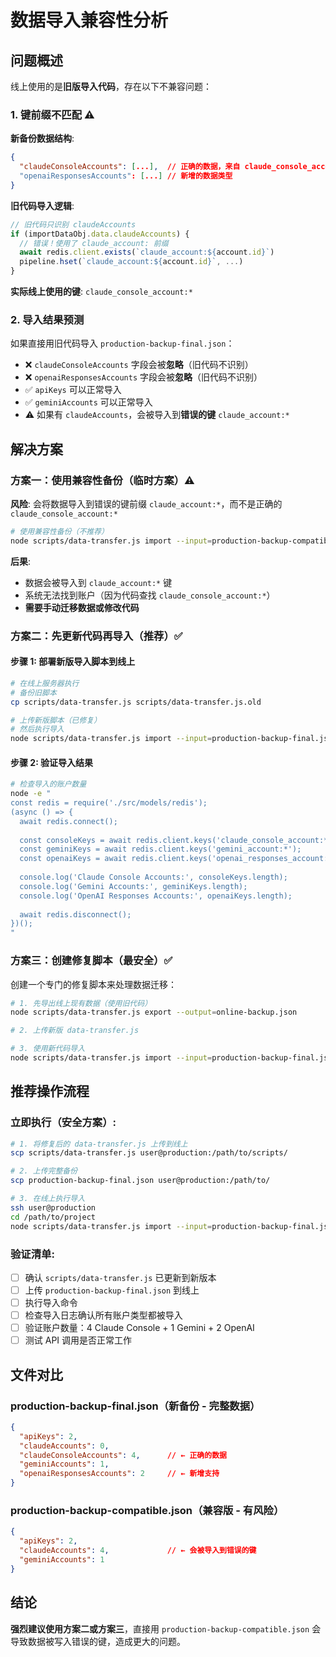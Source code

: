 # 数据导入兼容性分析

## 问题概述

线上使用的是**旧版导入代码**，存在以下不兼容问题：

### 1. 键前缀不匹配 ⚠️

**新备份数据结构**:
```json
{
  "claudeConsoleAccounts": [...],  // 正确的数据，来自 claude_console_account:* 键
  "openaiResponsesAccounts": [...] // 新增的数据类型
}
```

**旧代码导入逻辑**:
```javascript
// 旧代码只识别 claudeAccounts
if (importDataObj.data.claudeAccounts) {
  // 错误！使用了 claude_account: 前缀
  await redis.client.exists(`claude_account:${account.id}`)
  pipeline.hset(`claude_account:${account.id}`, ...)
}
```

**实际线上使用的键**: `claude_console_account:*`

### 2. 导入结果预测

如果直接用旧代码导入 `production-backup-final.json`：
- ❌ `claudeConsoleAccounts` 字段会被**忽略**（旧代码不识别）
- ❌ `openaiResponsesAccounts` 字段会被**忽略**（旧代码不识别）
- ✅ `apiKeys` 可以正常导入
- ✅ `geminiAccounts` 可以正常导入
- ⚠️ 如果有 `claudeAccounts`，会被导入到**错误的键** `claude_account:*`

## 解决方案

### 方案一：使用兼容性备份（临时方案）⚠️

**风险**: 会将数据导入到错误的键前缀 `claude_account:*`，而不是正确的 `claude_console_account:*`

```bash
# 使用兼容性备份（不推荐）
node scripts/data-transfer.js import --input=production-backup-compatible.json
```

**后果**: 
- 数据会被导入到 `claude_account:*` 键
- 系统无法找到账户（因为代码查找 `claude_console_account:*`）
- **需要手动迁移数据或修改代码**

### 方案二：先更新代码再导入（推荐）✅

#### 步骤 1: 部署新版导入脚本到线上

```bash
# 在线上服务器执行
# 备份旧脚本
cp scripts/data-transfer.js scripts/data-transfer.js.old

# 上传新版脚本（已修复）
# 然后执行导入
node scripts/data-transfer.js import --input=production-backup-final.json
```

#### 步骤 2: 验证导入结果

```bash
# 检查导入的账户数量
node -e "
const redis = require('./src/models/redis');
(async () => {
  await redis.connect();
  
  const consoleKeys = await redis.client.keys('claude_console_account:*');
  const geminiKeys = await redis.client.keys('gemini_account:*');
  const openaiKeys = await redis.client.keys('openai_responses_account:*');
  
  console.log('Claude Console Accounts:', consoleKeys.length);
  console.log('Gemini Accounts:', geminiKeys.length);
  console.log('OpenAI Responses Accounts:', openaiKeys.length);
  
  await redis.disconnect();
})();
"
```

### 方案三：创建修复脚本（最安全）✅

创建一个专门的修复脚本来处理数据迁移：

```bash
# 1. 先导出线上现有数据（使用旧代码）
node scripts/data-transfer.js export --output=online-backup.json

# 2. 上传新版 data-transfer.js

# 3. 使用新代码导入
node scripts/data-transfer.js import --input=production-backup-final.json --skip-conflicts
```

## 推荐操作流程

### 立即执行（安全方案）:

```bash
# 1. 将修复后的 data-transfer.js 上传到线上
scp scripts/data-transfer.js user@production:/path/to/scripts/

# 2. 上传完整备份
scp production-backup-final.json user@production:/path/to/

# 3. 在线上执行导入
ssh user@production
cd /path/to/project
node scripts/data-transfer.js import --input=production-backup-final.json --skip-conflicts
```

### 验证清单:

- [ ] 确认 `scripts/data-transfer.js` 已更新到新版本
- [ ] 上传 `production-backup-final.json` 到线上
- [ ] 执行导入命令
- [ ] 检查导入日志确认所有账户类型都被导入
- [ ] 验证账户数量：4 Claude Console + 1 Gemini + 2 OpenAI
- [ ] 测试 API 调用是否正常工作

## 文件对比

### production-backup-final.json（新备份 - 完整数据）
```json
{
  "apiKeys": 2,
  "claudeAccounts": 0,
  "claudeConsoleAccounts": 4,      // ← 正确的数据
  "geminiAccounts": 1,
  "openaiResponsesAccounts": 2     // ← 新增支持
}
```

### production-backup-compatible.json（兼容版 - 有风险）
```json
{
  "apiKeys": 2,
  "claudeAccounts": 4,             // ← 会被导入到错误的键
  "geminiAccounts": 1
}
```

## 结论

**强烈建议使用方案二或方案三**，直接用 `production-backup-compatible.json` 会导致数据被写入错误的键，造成更大的问题。
